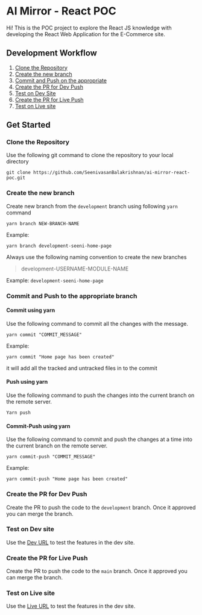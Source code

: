 # AI Mirror - React POC

Hi!
This is the POC project to explore the React JS knowledge with developing the React Web Application for the E-Commerce site.

## Development Workflow
 1. [Clone the Repository](../../#clone-the-Repository)
 2. [Create the new branch](../../#create-new-branch)
 3. [Commit and Push on the appropriate](../../#commit-and-push-to-the-appropriate-branch)
 4. [Create the PR for Dev Push](../../#create-the-PR-for-dev-push)
 5. [Test on Dev Site](../../#test-on-live-site)
 4. [Create the PR for Live Push](../../#create-the-PR-for-live-push)
 5. [Test on Live site](../../#test-on-live-site)

## Get Started
### Clone the Repository
Use the following git command to clone the repository to your local directory
```git
git clone https://github.com/SeenivasanBalakrishnan/ai-mirror-react-poc.git
```
### Create the new branch
Create new branch from the `development` branch using following `yarn` command
```git
yarn branch NEW-BRANCH-NAME
```
Example:
```git
yarn branch development-seeni-home-page
```
Always use the following naming convention to create the new branches
> development-USERNAME-MODULE-NAME

Example: `development-seeni-home-page`

### Commit and Push to the appropriate branch
#### Commit using yarn
Use the following command to commit all the changes with the message.
```git
yarn commit "COMMIT_MESSAGE"
```
Example:
```git
yarn commit "Home page has been created"
```
it will add all the tracked and untracked files in to the commit

#### Push using yarn
Use the following command to push the changes into the current branch on the remote server.
```git
Yarn push
```

#### Commit-Push using yarn
Use the following command to commit and push the changes at a time into the current branch on the remote server.
```git
yarn commit-push "COMMIT_MESSAGE"
```
Example:
```git
yarn commit-push "Home page has been created"
```

### Create the PR for Dev Push
Create the PR to push the code to the `development` branch. Once it approved you can merge the branch.

### Test on Dev site
Use the [Dev URL](https://seenivasanb.github.io/click-and-buy/dev/) to test the features in the dev site.
 
### Create the PR for Live Push
Create the PR to push the code to the `main` branch. Once it approved you can merge the branch.

### Test on Live site
Use the [Live URL](https://seenivasanb.github.io/click-and-buy/live/) to test the features in the dev site.
